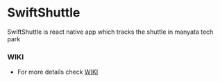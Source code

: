 # SwiftShuttle
SwiftShuttle is react native app which tracks the shuttle in manyata tech park



### WIKI
- For more details check [WIKI](https://github.com/sngrmvj/SwiftShuttle/wiki/SwiftShuttle)
